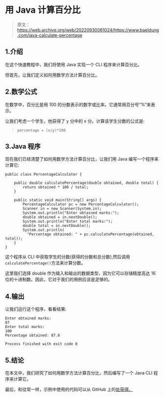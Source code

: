 # 用 Java 计算百分比

> 原文：<https://web.archive.org/web/20220930061024/https://www.baeldung.com/java-calculate-percentage>

## 1.介绍

在这个快速教程中，我们将使用 Java 实现一个 CLI 程序来计算百分比。

但首先，让我们定义如何用数学方法计算百分比。

## 2.数学公式

在数学中，百分比是用 100 的分数表示的数字或比率。它通常用百分号“%”来表示。

让我们考虑一个学生，他获得了 y 分中的 x 分。计算该学生分数的公式是:

> `percentage = (x/y)*100`

## 3.Java 程序

现在我们已经清楚了如何用数学方法计算百分比，让我们用 Java 编写一个程序来计算它:

```
public class PercentageCalculator {

    public double calculatePercentage(double obtained, double total) {
        return obtained * 100 / total;
    }

    public static void main(String[] args) {
        PercentageCalculator pc = new PercentageCalculator();
        Scanner in = new Scanner(System.in);
        System.out.println("Enter obtained marks:");
        double obtained = in.nextDouble();
        System.out.println("Enter total marks:");
        double total = in.nextDouble();
        System.out.println(
          "Percentage obtained: " + pc.calculatePercentage(obtained, total));
    }
}
```

这个程序从 CLI 中获取学生的分数(获得的分数和总分数),然后调用`calculatePercentage()`方法来计算分数。

这里我们选择 double 作为输入和输出的数据类型，因为它可以存储精度高达 16 位的十进制数。因此，它对于我们的用例应该是足够的。

## 4.输出

让我们运行这个程序，看看结果:

```
Enter obtained marks:
87
Enter total marks:
100
Percentage obtained: 87.0

Process finished with exit code 0
```

## 5.结论

在本文中，我们研究了如何用数学方法计算百分比，然后编写了一个 Java CLI 程序来计算它。

最后，和往常一样，示例中使用的代码可以从 GitHub 上的[处获得。](https://web.archive.org/web/20220901112516/https://github.com/eugenp/tutorials/tree/master/core-java-modules/core-java-lang-math)